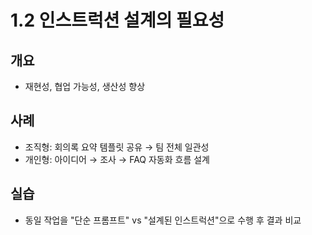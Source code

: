 # 1.2 인스트럭션 설계의 필요성

## 개요
- 재현성, 협업 가능성, 생산성 향상

## 사례
- 조직형: 회의록 요약 템플릿 공유 → 팀 전체 일관성
- 개인형: 아이디어 → 조사 → FAQ 자동화 흐름 설계

## 실습
- 동일 작업을 "단순 프롬프트" vs "설계된 인스트럭션"으로 수행 후 결과 비교
